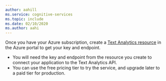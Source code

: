 ```yaml
---
author: aahill
ms.service: cognitive-services
ms.topic: include
ms.date: 02/10/2020
ms.author: aahi
---
```


Once you have your Azure subscription, create a [Text Analytics resource](https://ms.portal.azure.com/#create/Microsoft.CognitiveServicesTextAnalytics) in the Azure portal to get your key and endpoint. 
* You will need the key and endpoint from the resource you create to connect your application to the Text Analytics API. 
* You can use the free pricing tier to try the service, and upgrade later to a paid tier for production.
